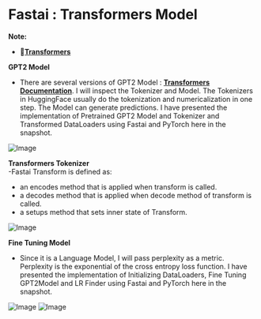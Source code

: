 # **Fastai : Transformers Model**

**Note:**
- 📑[**Transformers**](https://github.com/ThinamXx/Fastai/blob/main/20.%20Transformers/Transformers.ipynb)

**GPT2 Model**
- There are several versions of GPT2 Model : [**Transformers Documentation**](https://huggingface.co/transformers/pretrained_models.html). I will inspect the Tokenizer and Model. The Tokenizers in HuggingFace usually do the tokenization and numericalization in one step. The Model can generate predictions. I have presented the implementation of Pretrained GPT2 Model and Tokenizer and Transformed DataLoaders using Fastai and PyTorch here in the snapshot.

![Image](https://github.com/ThinamXx/300Days__MachineLearningDeepLearning/blob/main/Images/Day%20299a.PNG)

**Transformers Tokenizer**  
-Fastai Transform is defined as:
  - an encodes method that is applied when transform is called.
  - a decodes method that is applied when decode method of transform is called.
  - a setups method that sets inner state of Transform.

![Image](https://github.com/ThinamXx/300Days__MachineLearningDeepLearning/blob/main/Images/Day%20299b.PNG)

**Fine Tuning Model**
- Since it is a Language Model, I will pass perplexity as a metric. Perplexity is the exponential of the cross entropy loss function. I have presented the implementation of Initializing DataLoaders, Fine Tuning GPT2Model and LR Finder using Fastai and PyTorch here in the snapshot. 

![Image](https://github.com/ThinamXx/300Days__MachineLearningDeepLearning/blob/main/Images/Day%20300a.PNG)
![Image](https://github.com/ThinamXx/300Days__MachineLearningDeepLearning/blob/main/Images/Day%20300b.PNG)
